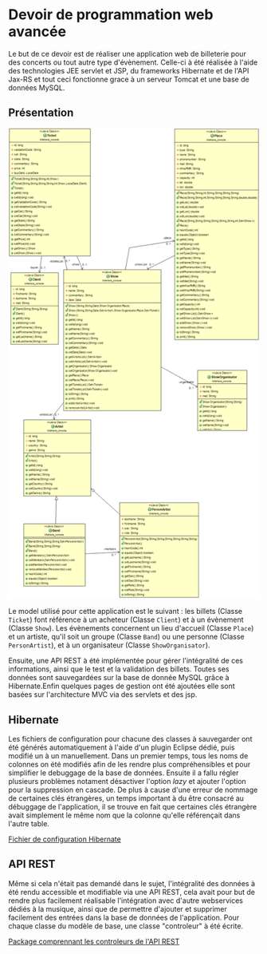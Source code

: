 # Devoir de programmation web avancée

Le but de ce devoir est de réaliser une application web de billeterie pour des concerts ou tout autre type d'évènement. Celle-ci à été réalisée à l'aide des technologies JEE servlet et JSP, du frameworks Hibernate et de l'API Jax-RS et tout ceci fonctionne grace à un serveur Tomcat et une base de données MySQL.

## Présentation 

![Diagramme UML](Diagramme_1.png)

Le model utilisé pour cette application est le suivant : les billets (Classe `Ticket`) font référence à un acheteur (Classe `Client`) et à un évènement (Classe `Show`). Les évènements concernent un lieu d'accueil (Classe `Place`) et un artiste, qu'il soit un groupe (Classe `Band`) ou une personne (Classe `PersonArtist`), et à un organisateur (Classe `ShowOrganisator`).

Ensuite, une API REST à été implémentée pour gérer l'intégralité de ces informations, ainsi que le test et la validation des billets. Toutes ses données sont sauvegardées sur la base de donnée MySQL grâce à Hibernate.Enfin quelques pages de gestion ont été ajoutées elle sont basées sur l'architecture MVC via des servlets et des jsp.

## Hibernate

Les fichiers de configuration pour chacune des classes à sauvegarder ont été générés automatiquement à l'aide d'un plugin Eclipse dédié, puis modifié un à un manuellement. Dans un premier temps, tous les noms de colonnes on été modifiés afin de les rendre plus compréhensibles et pour simplifier le debuggage de la base de données. Ensuite il a fallu régler plusieurs problèmes notament désactiver l'option *lazy* et ajouter l'option pour la suppression en cascade. De plus à cause d'une erreur de nommage de certaines clés étrangères, un temps important à du être consacré au débuggage de l'application, il se trouve en fait que certaines clés étrangère avait simplement le même nom que la colonne qu'elle référençait dans l'autre table.

[Fichier de configuration Hibernate](src/hibernate.cfg.xml)

## API REST

Même si cela n'était pas demandé dans le sujet, l'intégralité des données à été rendu accessible et modifiable via une API REST, cela avait pour but de rendre plus facilement réalisable l'intégration avec d'autre webservices dédiés à la musique, ainsi que de permettre d'ajouter et supprimer facilement des entrées dans la base de données de l'application. Pour chaque classe du modèle de base, une classe "controleur" à été écrite.

[Package comprennant les controleurs de l'API REST](src/billetterie_interfaceREST)
